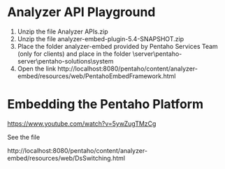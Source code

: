 # Analyzer API Playground

1. Unzip the file Analyzer APIs.zip 
2. Unzip the file analyzer-embed-plugin-5.4-SNAPSHOT.zip 
3. Place the folder analyzer-embed provided by Pentaho Services Team (only for clients) and place in the folder \server\pentaho-server\pentaho-solutions\system
4. Open the link http://localhost:8080/pentaho/content/analyzer-embed/resources/web/PentahoEmbedFramework.html

# Embedding the Pentaho Platform
https://www.youtube.com/watch?v=5ywZugTMzCg

See the file

http://localhost:8080/pentaho/content/analyzer-embed/resources/web/DsSwitching.html

